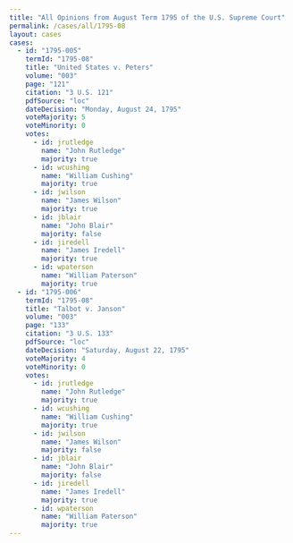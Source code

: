 ```yaml
---
title: "All Opinions from August Term 1795 of the U.S. Supreme Court"
permalink: /cases/all/1795-08
layout: cases
cases:
  - id: "1795-005"
    termId: "1795-08"
    title: "United States v. Peters"
    volume: "003"
    page: "121"
    citation: "3 U.S. 121"
    pdfSource: "loc"
    dateDecision: "Monday, August 24, 1795"
    voteMajority: 5
    voteMinority: 0
    votes:
      - id: jrutledge
        name: "John Rutledge"
        majority: true
      - id: wcushing
        name: "William Cushing"
        majority: true
      - id: jwilson
        name: "James Wilson"
        majority: true
      - id: jblair
        name: "John Blair"
        majority: false
      - id: jiredell
        name: "James Iredell"
        majority: true
      - id: wpaterson
        name: "William Paterson"
        majority: true
  - id: "1795-006"
    termId: "1795-08"
    title: "Talbot v. Janson"
    volume: "003"
    page: "133"
    citation: "3 U.S. 133"
    pdfSource: "loc"
    dateDecision: "Saturday, August 22, 1795"
    voteMajority: 4
    voteMinority: 0
    votes:
      - id: jrutledge
        name: "John Rutledge"
        majority: true
      - id: wcushing
        name: "William Cushing"
        majority: true
      - id: jwilson
        name: "James Wilson"
        majority: false
      - id: jblair
        name: "John Blair"
        majority: false
      - id: jiredell
        name: "James Iredell"
        majority: true
      - id: wpaterson
        name: "William Paterson"
        majority: true
---
```

